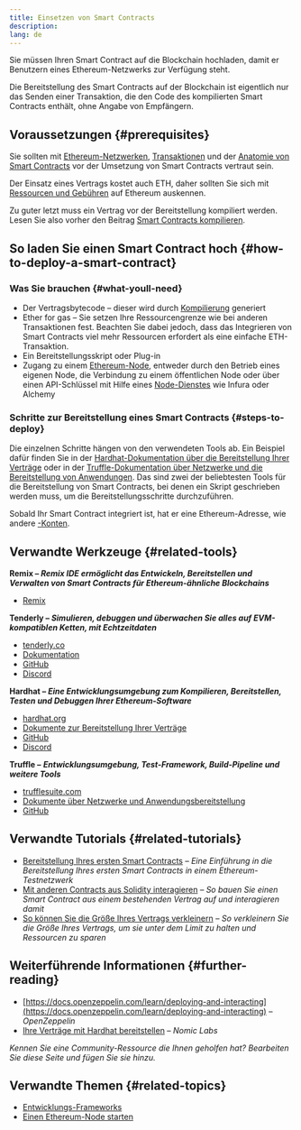 ```yaml
---
title: Einsetzen von Smart Contracts
description:
lang: de
---
```


Sie müssen Ihren Smart Contract auf die Blockchain hochladen, damit er Benutzern eines Ethereum-Netzwerks zur Verfügung steht.

Die Bereitstellung des Smart Contracts auf der Blockchain ist eigentlich nur das Senden einer Transaktion, die den Code des kompilierten Smart Contracts enthält, ohne Angabe von Empfängern.

## Voraussetzungen {#prerequisites}

Sie sollten mit [Ethereum-Netzwerken](/developers/docs/networks/), [Transaktionen](/developers/docs/transactions/) und der [Anatomie von Smart Contracts](/developers/docs/smart-contracts/anatomy/) vor der Umsetzung von Smart Contracts vertraut sein.

Der Einsatz eines Vertrags kostet auch ETH, daher sollten Sie sich mit [Ressourcen und Gebühren](/developers/docs/gas/) auf Ethereum auskennen.

Zu guter letzt muss ein Vertrag vor der Bereitstellung kompiliert werden. Lesen Sie also vorher den Beitrag [Smart Contracts kompilieren](/developers/docs/smart-contracts/compiling/).

## So laden Sie einen Smart Contract hoch {#how-to-deploy-a-smart-contract}

### Was Sie brauchen {#what-youll-need}

- Der Vertragsbytecode – dieser wird durch [Kompilierung](/developers/docs/smart-contracts/compiling/) generiert
- Ether for gas – Sie setzen Ihre Ressourcengrenze wie bei anderen Transaktionen fest. Beachten Sie dabei jedoch, dass das Integrieren von Smart Contracts viel mehr Ressourcen erfordert als eine einfache ETH-Transaktion.
- Ein Bereitstellungsskript oder Plug-in
- Zugang zu einem [Ethereum-Node](/developers/docs/nodes-and-clients/), entweder durch den Betrieb eines eigenen Node, die Verbindung zu einem öffentlichen Node oder über einen API-Schlüssel mit Hilfe eines [Node-Dienstes](/developers/docs/nodes-and-clients/nodes-as-a-service/) wie Infura oder Alchemy

### Schritte zur Bereitstellung eines Smart Contracts {#steps-to-deploy}

Die einzelnen Schritte hängen von den verwendeten Tools ab. Ein Beispiel dafür finden Sie in der [Hardhat-Dokumentation über die Bereitstellung Ihrer Verträge](https://hardhat.org/guides/deploying.html) oder in der [Truffle-Dokumentation über Netzwerke und die Bereitstellung von Anwendungen](https://www.trufflesuite.com/docs/truffle/advanced/networks-and-app-deployment). Das sind zwei der beliebtesten Tools für die Bereitstellung von Smart Contracts, bei denen ein Skript geschrieben werden muss, um die Bereitstellungsschritte durchzuführen.

Sobald Ihr Smart Contract integriert ist, hat er eine Ethereum-Adresse, wie andere [-Konten](/developers/docs/accounts/).

## Verwandte Werkzeuge {#related-tools}

**Remix – _Remix IDE ermöglicht das Entwickeln, Bereitstellen und Verwalten von Smart Contracts für Ethereum-ähnliche Blockchains_**

- [Remix](https://remix.ethereum.org)

**Tenderly – _Simulieren, debuggen und überwachen Sie alles auf EVM-kompatiblen Ketten, mit Echtzeitdaten_**

- [tenderly.co](https://tenderly.co/)
- [Dokumentation](https://docs.tenderly.co/)
- [GitHub](https://github.com/Tenderly)
- [Discord](https://discord.gg/eCWjuvt)

**Hardhat – _Eine Entwicklungsumgebung zum Kompilieren, Bereitstellen, Testen und Debuggen Ihrer Ethereum-Software_**

- [hardhat.org](https://hardhat.org/getting-started/)
- [Dokumente zur Bereitstellung Ihrer Verträge](https://hardhat.org/guides/deploying.html)
- [GitHub](https://github.com/nomiclabs/hardhat)
- [Discord](https://discord.com/invite/TETZs2KK4k)

**Truffle –** **_Entwicklungsumgebung, Test-Framework, Build-Pipeline und weitere Tools_**

- [trufflesuite.com](https://www.trufflesuite.com/)
- [Dokumente über Netzwerke und Anwendungsbereitstellung](https://www.trufflesuite.com/docs/truffle/advanced/networks-and-app-deployment)
- [GitHub](https://github.com/trufflesuite/truffle)

## Verwandte Tutorials {#related-tutorials}

- [Bereitstellung Ihres ersten Smart Contracts](/developers/tutorials/deploying-your-first-smart-contract/) _– Eine Einführung in die Bereitstellung Ihres ersten Smart Contracts in einem Ethereum-Testnetzwerk_
- [Mit anderen Contracts aus Solidity interagieren](/developers/tutorials/interact-with-other-contracts-from-solidity/) _– So bauen Sie einen Smart Contract aus einem bestehenden Vertrag auf und interagieren damit_
- [So können Sie die Größe Ihres Vertrags verkleinern](/developers/tutorials/downsizing-contracts-to-fight-the-contract-size-limit/) _– So verkleinern Sie die Größe Ihres Vertrags, um sie unter dem Limit zu halten und Ressourcen zu sparen_

## Weiterführende Informationen {#further-reading}

- [https://docs.openzeppelin.com/learn/deploying-and-interacting](https://docs.openzeppelin.com/learn/deploying-and-interacting) – _OpenZeppelin_
- [Ihre Verträge mit Hardhat bereitstellen](https://hardhat.org/guides/deploying.html) – _Nomic Labs_

_Kennen Sie eine Community-Ressource die Ihnen geholfen hat? Bearbeiten Sie diese Seite und fügen Sie sie hinzu._

## Verwandte Themen {#related-topics}

- [Entwicklungs-Frameworks](/developers/docs/frameworks/)
- [Einen Ethereum-Node starten](/developers/docs/nodes-and-clients/run-a-node/)
